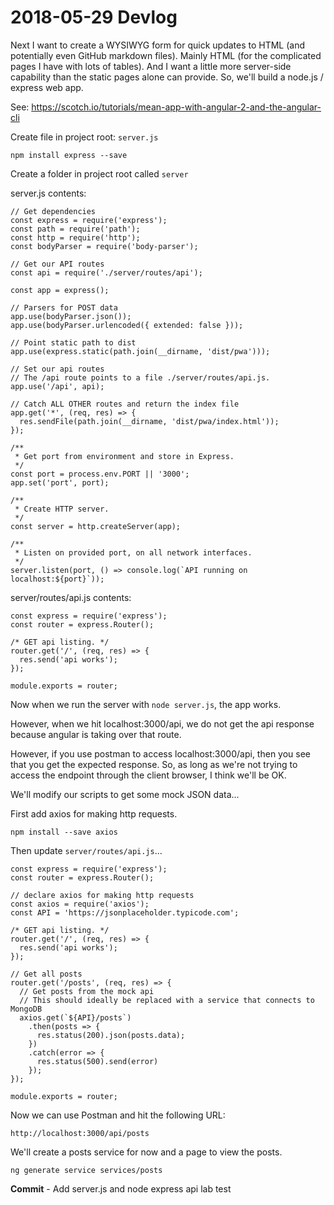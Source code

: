 # 2018-05-29 Devlog

Next I want to create a WYSIWYG form for quick updates to HTML (and potentially
even GitHub markdown files). Mainly HTML (for the complicated pages I have with 
lots of tables). And I want a little more server-side capability than the static 
pages alone can provide. So, we'll build a node.js / express web app.


See: https://scotch.io/tutorials/mean-app-with-angular-2-and-the-angular-cli

Create file in project root: `server.js`

`npm install express --save`

Create a folder in project root called `server`

server.js contents:

```
// Get dependencies
const express = require('express');
const path = require('path');
const http = require('http');
const bodyParser = require('body-parser');

// Get our API routes
const api = require('./server/routes/api');

const app = express();

// Parsers for POST data
app.use(bodyParser.json());
app.use(bodyParser.urlencoded({ extended: false }));

// Point static path to dist
app.use(express.static(path.join(__dirname, 'dist/pwa')));

// Set our api routes
// The /api route points to a file ./server/routes/api.js.
app.use('/api', api);

// Catch ALL OTHER routes and return the index file
app.get('*', (req, res) => {
  res.sendFile(path.join(__dirname, 'dist/pwa/index.html'));
});

/**
 * Get port from environment and store in Express.
 */
const port = process.env.PORT || '3000';
app.set('port', port);

/**
 * Create HTTP server.
 */
const server = http.createServer(app);

/**
 * Listen on provided port, on all network interfaces.
 */
server.listen(port, () => console.log(`API running on localhost:${port}`));
```

server/routes/api.js contents:

```
const express = require('express');
const router = express.Router();

/* GET api listing. */
router.get('/', (req, res) => {
  res.send('api works');
});

module.exports = router;
```

Now when we run the server with `node server.js`, the app works.

However, when we hit localhost:3000/api, we do not get the api response because 
angular is taking over that route.

However, if you use postman to access localhost:3000/api, then you see that 
you get the expected response. So, as long as we're not trying to access the 
endpoint through the client browser, I think we'll be OK.

We'll modify our scripts to get some mock JSON data...

First add axios for making http requests.

`npm install --save axios`

Then update `server/routes/api.js`...

```
const express = require('express');
const router = express.Router();

// declare axios for making http requests
const axios = require('axios');
const API = 'https://jsonplaceholder.typicode.com';

/* GET api listing. */
router.get('/', (req, res) => {
  res.send('api works');
});

// Get all posts
router.get('/posts', (req, res) => {
  // Get posts from the mock api
  // This should ideally be replaced with a service that connects to MongoDB
  axios.get(`${API}/posts`)
    .then(posts => {
      res.status(200).json(posts.data);
    })
    .catch(error => {
      res.status(500).send(error)
    });
});

module.exports = router;
```

Now we can use Postman and hit the following URL:

`http://localhost:3000/api/posts`

We'll create a posts service for now and a page to view the posts.

`ng generate service services/posts`


**Commit** - Add server.js and node express api lab test
